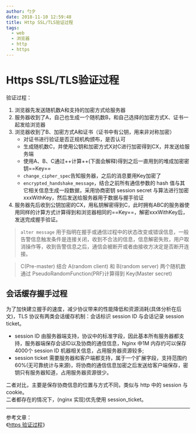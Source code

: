 ```yaml
---
author: 勺夕
date: 2018-11-10 12:59:48
title: Http SSL/TLS验证过程   
tags:  
  - web
  - 浏览器
  - http
  - https
---
```

# Https SSL/TLS验证过程

验证过程：  
1. 浏览器先发送随机数A和支持的加密方式给服务器
2. 服务器收到了A，自己也生成一个随机数B，和自己选择的加密方式X、证书一起发给浏览器
3. 浏览器收到了B、加密方式A和证书（证书中有公钥，用来非对称加密）
    - 对证书进行验证是否正规机构颁布，是否认可
    - 生成随机数C，并使用公钥和加密方式X对C进行加密得到CX，并发送给服务端
    - 使用A、B、C通过++计算++(下面会解释)得到之后一直用到的堆成加密密钥==Key==
    - `change_cipher_spec`告知服务器，之后的消息要用Key加密了
    - `encrypted_handshake_message`，结合之前所有通信参数的 hash 值与其它相关信息生成一段数据，采用协商密钥 session secret 与算法进行加密xxxWithKey，然后发送给服务器用于数据与握手验证
4. 服务器先后收到公钥加密的CX，用私钥解密得到C，此时拥有ABC的服务器使用同样的计算方式计算得到和浏览器相同的==Key==，解密xxxWithKey后，发送完成握手验证。

> `alter message` 用于指明在握手或通信过程中的状态改变或错误信息，一般告警信息触发条件是连接关闭，收到不合法的信息，信息解密失败，用户取消操作等，收到告警信息之后，通信会被断开或者由接收方决定是否断开连接。

> C(Pre-master) 结合 A(random client) 和 B(random server) 两个随机数通过 PseudoRandomFunction(PRF)计算得到 Key(Master secret)

## 会话缓存握手过程

为了加快建立握手的速度，减少协议带来的性能降低和资源消耗(具体分析在后文)，TLS 协议有两类会话缓存机制：会话标识 session ID 与会话记录 session ticket。
- session ID 由服务器端支持，协议中的标准字段，因此基本所有服务器都支持，服务器端保存会话ID以及协商的通信信息，Nginx 中1M 内存约可以保存4000个 session ID 机器相关信息，占用服务器资源较多;
- session ticket 需要服务器和客户端都支持，属于一个扩展字段，支持范围约60%(无可靠统计与来源)，将协商的通信信息加密之后发送给客户端保存，密钥只有服务器知道，占用服务器资源很少。

二者对比，主要是保存协商信息的位置与方式不同，类似与 http 中的 session 与 cookie。  
二者都存在的情况下，(nginx 实现)优先使用 session_ticket。




---
参考文章：  
《[https 验证过程](https://blog.csdn.net/hherima/article/details/52469674)》